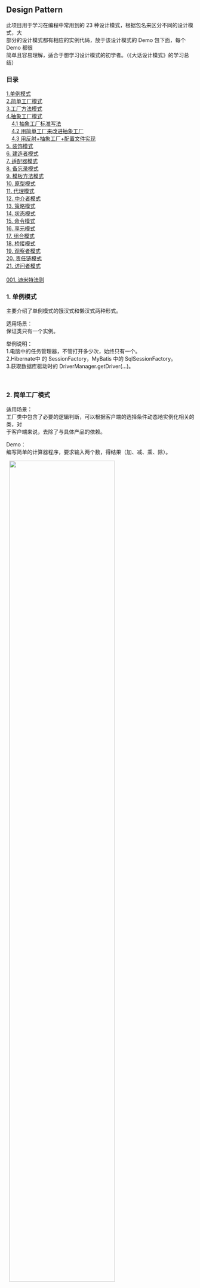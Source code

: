 ## Design Pattern

此项目用于学习在编程中常用到的 23 种设计模式，根据包名来区分不同的设计模式，大  
部分的设计模式都有相应的实例代码，放于该设计模式的 Demo 包下面，每个Demo 都很  
简单且容易理解，适合于想学习设计模式的初学者。（《大话设计模式》的学习总结）

### 目录

[1.单例模式](#10)  
[2.简单工厂模式](#20)  
[3.工厂方法模式](#30)  
[4.抽象工厂模式](#40)  
&emsp;[4.1 抽象工厂标准写法](#41)  
&emsp;[4.2 用简单工厂来改进抽象工厂](#42)  
&emsp;[4.3 用反射+抽象工厂+配置文件实现](#43)  
[5. 装饰模式](#50)   
[6. 建造者模式](#60)  
[7. 适配器模式](#70)  
[8. 备忘录模式](#80)  
[9. 模板方法模式](#90)  
[10. 原型模式](#100)  
[11. 代理模式](#110)  
[12. 中介者模式](#120)   
[13. 策略模式](#130)  
[14. 状态模式](#140)  
[15. 命令模式](#150)  
[16. 享元模式](#160)   
[17. 组合模式](#170)  
[18. 桥接模式](#180)   
[19. 观察者模式](#190)   
[20. 责任链模式](#200)  
[21. 访问者模式](#210)   
<br/>
[001. 迪米特法则](#001)

<span id="10"></span>
### 1. 单例模式

主要介绍了单例模式的饿汉式和懒汉式两种形式。
  
适用场景：  
保证类只有一个实例。
  
举例说明：  
1.电脑中的任务管理器，不管打开多少次，始终只有一个。  
2.Hibernate中 的 SessionFactory，MyBatis 中的 SqlSessionFactory。  
3.获取数据库驱动时的 DriverManager.getDriver(...)。

&nbsp;
<span id="20"></span>
### 2. 简单工厂模式

适用场景：  
工厂类中包含了必要的逻辑判断，可以根据客户端的选择条件动态地实例化相关的类，对  
于客户端来说，去除了与具体产品的依赖。

Demo：  
编写简单的计算器程序，要求输入两个数，得结果（加、减、乘、除）。  

&nbsp;
<img src="UMLDiagrams/simplefactory.png" width="75%" />

缺点：  
如果以后计算器程序增加了计算平方的功能，那么就需要去修改简单工厂类，为其增加  
 case 的分支条件。**修改原有的类，违反了开放-封闭原则。**

&nbsp;
<span id="30"></span>
### 3. 工厂方法模式

优点：  
定义一个工厂类接口，使得能让一个类的实例化延迟到工厂类接口的子类中。这样做不会  
违背开放-封闭原则。可能应用到的场景有：  
a、日志记录器：记录可能记录到本地硬盘、系统事件、远程服务器等，用户可以选择记录  
日志到什么地方。   
b、数据库访问：当用户不知道最后系统采用哪一类数据库，以及数据库可能有变化时。   
c、设计一个连接服务器的框架，需要三个协议，"POP3"、"IMAP"、"HTTP"，可以把这三  
个作为产品类，共同实现一个接口。

Demo：  
用工厂方法模式来改进用简单工厂写的计算机程序。  

&nbsp;
<img src="UMLDiagrams/factorymethod.png" width="75%" />

缺点：  
每加一个新产品，就需要加一个产品工厂的子类，增加了额外的开发量。而且，工厂方法  
模式把简单工厂的内部逻辑判断转移到了客户端来进行，客户端需要决定实例化哪一个子  
类工厂来实现运算类，**选择判断的问题依然存在。**

&nbsp;
<span id="40"></span>
### 4. 抽象工厂模式
<span id="41"></span>
#### 4.1 抽象工厂标准写法

优点：  
易于交换某一产品系列。  

Demo1：  
某一网站是基于 SqlServer 数据库运行的，现在要将其改为基于 Oracle 数据库运行。  
最终的目的是能够修改一处就能灵活转换系统所使用的数据库，Demo1 以对 User 表和   
Department 表的操作举例说明。  

&nbsp;
<img src="UMLDiagrams/abstractfactory1.png" width="75%" />

缺点：  
  
a、一个系统访问数据库表的客户端不可能只有一个，因此如果整个系统要更换使用的数据  
库的话，那么就要将所有客户端（Client）中的:（例如）  
    IFactory factory = new OracleFactory();  
改为:      
    IFactory factory = new SqlServerFactory();  
这**不能实现改动一处就更改全部**的要求，这是抽象工厂 Demo1 的缺点之一。

b、如果以后客户端要访问一张新表，例如要新增部门表（Department），那么除了要增加   
「IDepartmentOperation、OracleDepartOper、SqlServerDepartOper」   
这三个新的类以外，还要修改原有的   
「IFactory、OracleFactory、SqlServerFactory」   
这三个工厂类才可以完全实现，这样**大批量地改动原有类**的做法是不好的，是 Demo1 的另  
一个缺点。

<span id="42"></span>
#### 4.2 用简单工厂来改进抽象工厂

用 DataAccess 类取代之前的 IFactory、OracleFactory、SqlServerFactory 三个  
工厂类，并在 DataAccess 类中预设数据库，客户端只需调用，不用传参。  

采用这样的结构之后，一旦增加新的数据库或是对新表的操作，只需要修改 DataAccess   
类即可，相比 Demo1 而言修改的类变少了，比 Demo1 的结构要好一些，但是同时也带来  
了简单工厂模式的缺点。

Demo2：  
用简单工厂来改进 Demo1。  

&nbsp;
<img src="UMLDiagrams/abstractfactory2.png" width="75%" />

<span id="43"></span>
#### 4.3 用反射+抽象工厂+配置文件实现

优点：  
反射**用字符串来实例化对象**，而字符串在变量中是可以更换的。因此用反射可以去除 switch   
或者 if 判断语句，从而解除分支判断带来的耦合。可以说所有用到简单工厂的地方，都可以  
考虑用反射代替。

Demo3：  
用反射+抽象工厂+配置文件技术改进 Demo2。（其实改进的类只有 DataAccess 类）

小结：工厂模式包含了 3 种，在实际应用时，选用标准为**降低耦合度的目的是否达到**。

&nbsp;
<span id="50"></span>
### 5. 装饰模式

适用场景：  
动态地给一个对象添加一些额外的职责，就增加功能来说，装饰模式比生成子类更灵活。

当系统需要新功能的时候，我们有可能向旧类中加入新的字段、方法或者逻辑，这样的做法增加了  
旧类的复杂性，而往往这些新加入的东西仅仅是为了满足一些只在某种特定情况下才会执行的需求。  
装饰模式就对这种情况提供了一个很好的解决方案，它把每个要新增的功能放在单独的类中，并让  
这个类包装它所要装饰的对象，因此，当需要执行特殊行为时，客户代码就可以在运行时根据需要  
有选择地、按顺序地使用装饰功能包装对象了。

Demo：  
给一个人动态搭配不同的服装（Avatar系统）。

&nbsp;
<img src="UMLDiagrams/decorator.png" width="75%" />

&nbsp;
<span id="60"></span>
### 6. 建造者模式

也叫生成器模式。

适用场景：  
将一个复杂对象的构建与它的表示分离，使得同样的构建过程可以创建不同的表示。使用建造者模  
式后，用户只需要指定需要建造的类型就可以得到它们，而具体建造的过程和细节就不需知道了。  

它主要是用于创建一些复杂的对象，这些对象内部的建造顺序通常是稳定的。

Demo：  
用程序画两个特征不一样的小人。

&nbsp;
<img src="UMLDiagrams/builder.png" width="75%" />

说明：  
如果没有使用建造者模式，那么我们在画小人的时候就可能是先画一个瘦的小人，再画一个胖的小  
人，在画第二个胖的小人的时候可能因为我们的疏忽而忘记画某一个部位，导致建造出来的对象是  
不对的。所以当建造的步骤逐渐增多的时候，这种出错遗漏的概率就越大。

&nbsp;
<span id="70"></span>
### 7. 适配器模式

适配器包括类适配器和对象适配器，但由于类适配器要用到多重继承，所以此处只讲对象适配器。

适用场景：  
希望复用一些现存的类，但是接口与复用环境要求不一致的情况。比如需要复用一些早期代码的功  
能。因此适配器模式通常是在双方接口都不太容易修改时，在软件开发后期或维护期才考虑使用。  
模式虽好，但不能滥用哦。

Demo：
姚明刚开始去 NBA 打球时听不懂英语，做一个翻译适配器。

&nbsp;
<img src="UMLDiagrams/adapter.png" width="75%" />

实际应用：  
.NET 中的 DataAdapter，用作 DataSet 和数据源之间的适配器。

&nbsp;
<span id="80"></span>  
### 8. 备忘录模式  

适用场景：  
适用于功能比较复杂的，但需要维护或记录属性历史的类。

Demo：  
记录游戏角色状态，保存游戏进度。Demo1 是不好的做法，写出来为了提醒自己不犯同样的错误，  
推荐 Demo2 的做法。

&nbsp;
<img src="UMLDiagrams/memento.png" width="75%" />

优点：  
使用备忘录可以把复杂对象的内部信息对其他的对象屏蔽起来。当角色状态改变的时候，有可能这  
个状态无效，这时候就可以使用暂存的备忘录将状态复原。

缺点：  
以 Demo2 为例，角色状态需要完整存储到备忘录对象中，如果状态数据很大很多，那么在资源的  
消耗上，备忘录对象会非常耗内存。

&nbsp;
<span id="90"></span>
### 9. 模板方法模式

适用场景：  
当不变的和可变的行为在方法的子类实现中混合在一起时。

优点：  
模板方法模式将不变的行为搬移到了超类，去除了子类中的重复代码。

Demo：  
先抄试卷，然后作答。

&nbsp;
<img src="UMLDiagrams/template.png" width="50%" />

&nbsp;
<span id="100"></span>
### 10. 原型模式

适用场景：  
一般在初始化的信息不发生变化的情况下，用克隆是最好的办法。这样不仅隐藏了对象创建的细节，  
而且由于不用重新初始化对象，而是动态地获得对象运行时的状态，性能也大大提高。

Demo：  
简历复印，并有可能修改其中的某份简历。Demo1 为浅复制，Demo2 为深复制。

&nbsp;
<img src="UMLDiagrams/prototype.png" width="75%" />

&nbsp;
<span id="110"></span>
### 11. 代理模式

概念：  
为其他对象提供一种代理用来控制对此对象的访问。可理解为代理就是真实对象的代表。

适用场景：  
1.远程代理。也就是为一个对象在不同的地址空间提供局部代表，这样可以隐藏一个对象存在于不  
同地址空间的事实。例如：在创建 WebService 客户端的时候，我们会引用一个 WebService 地  
址，然后生成客户端一些相关的文件，其实这些就是代理，使得我们可以通过调用代理就解决了远  
程访问的问题。

2.虚拟代理。根据需要创建开销很大的对象，然后通过它来存放实例化需要很长时间的真实对象，  
这样的做法可以提高性能。例如：当我们打开一个很大的 HTML 网页时，文字能很快看到，但是图  
片需要一张一张下载后才能看到。那些未打开的图片框，就是通过虚拟代理替代了真实的图片，此  
时代理存储了真实图片的路径和尺寸。

3.安全代理。用来控制访问真实对象时的权限。

4.智能指引。是指当调用真实的对象时，代理去处理另外一些事。比如当对象没有引用时，代理去  
自动释放它；或是在访问一个实际对象前，代理去检查它是否已经被锁定等等。它们都可以通过代  
理去处理一些附加的操作。

Demo：  
追求者害羞，于是请一个代理人代其向美女送礼物。  

&nbsp;
<img src="UMLDiagrams/agent.png" width="65%" />

&nbsp;
<span id="120"></span>
### 12. 中介者模式

适用场景：  
对象间多对多的复杂交互。此模式将网状结构转换成星型拓扑结构，很好地应用了迪米特法则。  
实际应用比如有我们熟知的 Java Swing 的事件机制，它就是以 JFrame 窗体作为中介来操作各  
个具体控件间的交互。

Demo：  
由联合国安理会处理美国、伊拉克等国家间的问题。

&nbsp;
<img src="UMLDiagrams/mediator.png" width="70%" />

缺点：  
由于控制集中化，中介者类的职责将越来越多，交互的复杂性变成了中介者的复杂性。因此集中控  
制既是中介者模式的优点，也是它的缺点，使用时要考虑清楚。

&nbsp;
<span id="130"></span>
### 13. 策略模式

适用场景：  
需要在不同时间或场景下应用不同的业务规则。这些规则可以理解为一个个算法，策略模式就是用  
来封装算法的，并让算法间可以互相替换，替换时不会影响到使用算法的客户。

Demo：  
开发一款商场收银软件，包括正常情况下的收银和有促销活动下的收银。

&nbsp;
<img src="UMLDiagrams/strategy.png" width="75%" />

注意：  
此例用了简单工厂，但没有用到反射，所以依然存在增加分支时需要修改 switch 代码的问题。

&nbsp;
<span id="140"></span>
### 14. 状态模式

适用场景：  
当一个对象的行为取决于它的状态，并且它必须在运行时刻根据状态改变它的行为时。

Demo：  
展现一个员工在不同时间的不同工作状态的变化。比如：上午精神好，中午想睡觉，下午渐恢复，  
加班苦煎熬。

&nbsp;
<img src="UMLDiagrams/state.png" width="80%" />

&nbsp;
<span id="150"></span>  
### 15. 命令模式

适用场景：  
需要把请求操作的对象和知道怎么执行操作的对象分割开时。

优点：  
1. 较容易地设计一个命令队列；  
2. 较容易地将命令记入日志；  
3. 接收请求方可以决定是否接受请求；  
4. 容易实现对请求的撤销和重做；  
5. 容易添加新的具体命令。

Demo：  
烧烤店点烧烤。（和烧烤摊对比来看，烧烤摊就一个人，因此接受请求，执行操作等等一系列都由  
一个人完成，耦合太紧，客人太多时就容易出错。）

&nbsp;
<img src="UMLDiagrams/command.png" width="75%" />

&nbsp;
<span id="160"></span>  
### 16. 享元模式

适用场景：  
如果一个应用程序使用了大量的对象，而大量的这些对象造成了很大的存储开销时就可以考虑使用。  
还有就是对象的大多数状态可以写为外部状态，如果删除对象的外部状态，可以用相对较少的共享  
对象取代很多组对象，此时也可以考虑使用享元模式。

举例说明：  
1. 常用的 String 数据类型；  
2. 围棋、五子棋等游戏中的棋子对象。

Demo：  
不同的商家都要购买网站，但网站的功能是类似的。应用了享元模式之后就不用给每一个客户都单  
独开发一个网站了，共享一个网站的代码即可。

&nbsp;
<img src="UMLDiagrams/flyweight.png" width="75%" />

缺点：  
使用享元模式需要维护一个记录了系统已有的所有享元的列表，而这本身需要耗费资源。另外为了  
使对象可以共享，需要将一些状态外部化，这使得程序的逻辑更加复杂。因此，只有在有足够多的  
对象实例可供共享时才值得使用享元模式。

&nbsp;
<span id="170"></span>
### 17. 组合模式  

适用场景：  
需求中体现了部分与整体的层次结构，以及希望用户可以忽略组合对象与单个对象的不同，统一地  
使用组合结构中的所有对象。

举例说明：  
1.卖电脑时既可以卖单独配件也可以卖组装整机。  
2.复制文件时既可以一个一个复制粘贴也可以对整个文件夹进行复制。  
3.文本编辑时既可以给单个字加粗变色，也可以给整段文字做同样操作。

两种方式：（透明方式更好）  
1.透明方式。在此 Demo 中，尽管像 HRDepartment 和 FinanceDepartment 这样的 Leaf  
类不需要实现 add() 和 remove() 方法，但是在 Company 父类中依然还是声明了，这样做的  
好处是让它们具备了完全一致的行为接口，便于使用。问题则是会多很多没有意义的实现。

2.安全方式。Company 父类中不声明 add() 和 remove() 方法。客户端调用时需要做相应判断。

Demo：  
为一家在全国许多城市都有分销机构的大公司做办公管理系统，总部有人力资源、财务等部门，分  
公司及分公司下面的办事处同样需要这样一套办公系统，且同样有人力资源、财务等部门，成树状  
结构。

&nbsp;
<img src="UMLDiagrams/composite.png" width="75%" />

&nbsp;
<span id="180"></span>
### 18. 桥接模式 

适用场景：  
实现系统可能有多角度分类，每一种分类都有可能变化，那么就把这种多角度分离出来让它们独立  
变化，减少它们之间的耦合。此模式是合成/聚合复用原则的很好应用，继承是一种强耦合的结构，  
在继承结构无法解决问题的时候，应优先考虑使用对象的合成或聚合。

Demo：  
给不同的手机品牌同时新增一个手机软件。

正常但是不好的思路：

&nbsp;
<img src="UMLDiagrams/bridge_bad.png" width="75%" />

正确的思路：

&nbsp;
<img src="UMLDiagrams/bridge.png" width="75%" />

&nbsp;
<span id="190"></span>
### 19. 观察者模式

又叫发布-订阅模式。

适用场景：  
当一个对象的改变需要同时改变其他对象，而且它不知道具体有多少对象有待改变时。

好处：  
解除耦合。让耦合的双方都依赖于抽象，而不是依赖于具体。从而使得各自的变化都不会影响另一  
边的变化。 

Demo1:  
公司员工有时想要干自己的事情，但又怕老板发现，于是他们请前台小姐姐帮忙留意，老板来的时  
候提醒他们一下。

Demo2：  
将观察者模式应用于 Demo1，新增观察者抽象类和通知者抽象类。

&nbsp;
<img src="UMLDiagrams/observer.png" width="75%" />

Demo3：  
在这先举一个应用观察者模式的例子。当我们在开发工具 eclipse 中写完一段程序，用 Debug as  
运行时，eclipse 的界面会发生变化：控制台窗体弹出，工具栏也出现很多关于调试的按钮......这  
一个小小的点击动作就引发了这么多的变化，涉及到很多不同的控件。

问题在于这些控件可能不是出自同一制造商，而且它们都是被封装好的，不同制造商的方法名是绝  
对不同的，因此也就不可能让每个控件都去实现同一个观察者接口，抽象观察者失去作用。为了解  
决这一问题，Demo3 采用了**事件委托机制**来实现。

委托是一种引用方法的类型。一旦为委托分配了方法，委托将与该方法具有完全相同的行为。委托  
方法的使用可以像其他任何方法一样，具有参数和返回值。委托可以看作是对函数的抽象，是函数  
的“类”，委托的实例将代表一个具体的函数。

一个委托可以搭载多个方法，使用时所有方法将被依次唤起。关键是这些搭载的方法并不需要属于  
同一个类。

委托也是有前提的，就是委托对象所搭载的所有方法必须具有相同的原形和形式，也就是拥有相同  
的参数列表和返回值类型。

&nbsp;
<span id="200"></span>  
### 20. 责任链模式 

适用场景：  
把用户的请求传递，直到可以解决这个请求为止。

注意：  
使用时要考虑全面，否则一个请求极有可能到了链的末端都得不到处理，或者因为没有正确配置而  
得不到处理。

Demo：  
员工申请请假或加薪，谁来批准？

&nbsp;
<img src="UMLDiagrams/chainOfResponsibility.png" width="75%" />

&nbsp;
此 Demo 的关键点：  
1.一定要给每个管理者设置上司，也就是设置继任者（最高级别除外）。  
2.每个管理者在处理请求时，必须做出判断，是自己处理还是交给继任者处理。

&nbsp;
<span id="210"></span> 
### 21. 访问者模式 

适用场景：  
此模式的目的是要把处理从数据结构中分离出来。因此当数据结构相对稳定，而算法又易于变化时，  
用此模式较好。所以它的优点是增加新的操作很容易，缺点是增加新的数据结构很困难。

GOF 中有人说过，「大多时候你并不需要访问者模式，但是一旦你需要访问者模式的时候，那就是  
真的需要它了」。

Demo：  
打印下面这几句话：  
男人成功时，背后多半有一个伟大的女人。  
女人成功时，背后多半有一个不成功的男人。  
男人失败时，闷头喝酒，谁也不用劝。  
女人失败时，眼泪汪汪，谁也劝不了。  
男人恋爱时，凡是不懂也要装懂。  
女人恋爱时，遇事懂也装作不懂。  


提示：  
「男人」和「女人」，「成功」和「失败」，这都是稳定的数据结构；后面的状态就是多变的算法。

&nbsp;
<img src="UMLDiagrams/visitor.png" width="75%" />




&nbsp;
&nbsp;
<span id="001"></span>
### 001. 迪米特法则

概念：如果两个类不必彼此直接通信，那么这两个类就不应当发生直接的相互作用。当其中一个类  
需要调用另一个类的某个方法时，可通过第三者转发这个调用。

通俗解释：新员工刚入职时，想认识老员工不需要自己一个一个地去问，找人事部或人事部负责人  
作为中间者介绍即可；电脑或技术问题，也只需要认识技术部负责人后再找到对应的人即可。对于  
新员工来说，有直接作用的只有负责人，且目的都能达到，还比自己挨个去问的效率更高。

好处：在类的结构设计上，尽量降低类成员的访问权限，可以降低类之间的耦合度。
